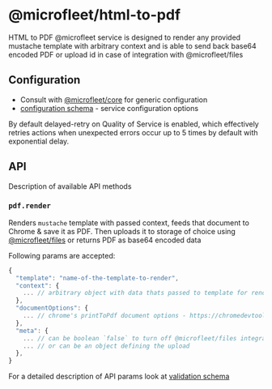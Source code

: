 # @microfleet/html-to-pdf

HTML to PDF @microfleet service is designed to render any provided mustache template with arbitrary context and is able to send back base64 encoded PDF or upload id in case of integration with @microfleet/files

## Configuration

* Consult with [@microfleet/core](https://github.com/microfleet/core) for generic configuration
* [configuration schema](schemas/config.json) - service configuration options

By default delayed-retry on Quality of Service is enabled, which effectively retries actions when
unexpected errors occur up to 5 times by default with exponential delay.

## API

Description of available API methods

### `pdf.render`

Renders `mustache` template with passed context, feeds that document to Chrome & save it as PDF. Then uploads it to storage of choice using [@microfleet/files](https://github.com/makeomatic/ms-files) or returns PDF as base64 encoded data

Following params are accepted:

```js
{
  "template": "name-of-the-template-to-render",
  "context": {
    ... // arbitrary object with data thats passed to template for rendering
  },
  "documentOptions": {
    ... // chrome's printToPdf document options - https://chromedevtools.github.io/devtools-protocol/tot/Page/#method-printToPDF
  },
  "meta": {
    ... // can be boolean `false` to turn off @microfleet/files integration
    ... // or can be an object defining the upload
  },
}
```

For a detailed description of API params look at [validation schema](schemas/render.json)
